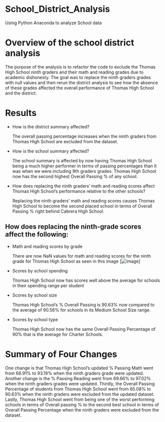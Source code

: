 # School_District_Analysis
Using Python Anaconda to analyze School data
# Overview of the school district analysis
The purpose of the analysis is to refactor the code to exclude the Thomas High School ninth graders and their math and reading grades due to academic dishonesty. The goal was to replace the ninth graders grades with null values and then rerun the district analysis to see how the absence of these grades affected the overall performance of Thomas High School and the district. 

# Results
- How is the district summary affected?

    The overall passing percentage increases when the ninth graders from Thomas High School are excluded from the dataset. 

- How is the school summary affected?

    The school summary is affected by now having Thomas High School being a much higher performer in terms of passing percentages than it was when we were including       9th graders grades. Thomas High School now has the second highest Overall Passing % of any school. 

-	How does replacing the ninth graders’ math and reading scores affect Thomas High School’s performance relative to the other schools?

    Replacing the ninth graders’ math and reading scores causes Thomas High School to become the second placed school in terms of Overall Passing % right behind           Cabrera High School.
## How does replacing the ninth-grade scores affect the following:
-	Math and reading scores by grade
    
    There are now NaN values for math and reading scores for the ninth grade for Thomas High School as seen in this image [![image](https://user-images.githubusercontent.com/100726716/161130485-12870bda-af5a-458a-96bb-a98b05910345.png)]

-	Scores by school spending

    Thomas High School now has scores well above the average for schools in their spending range per student
-	Scores by school size

    Thomas High School’s % Overall Passing is 90.63% now compared to the average of 90.56% for schools in its Medium School Size range. 
- Scores by school type

    Thomas High School now has the same Overall Passing Percentage of 90% that is the average for Charter Schools. 

# Summary of Four Changes
One change is that Thomas High School’s updated % Passing Math went from 66.91% to 93.19% when the ninth graders grade were updated. Another change is the % Passing Reading went from 69.66% to 97.02% when the ninth graders grades were updated. Thirdly, the Overall Passing Percentage of students from Thomas High School went from 65.08% to 90.63% when the ninth graders were excluded from the updated dataset. Lastly, Thomas High School went from being one of the worst performing schools in terms of Overall passing % to the second best school in terms of Overall Passing Percentage when the ninth graders were excluded from the dataset. 

